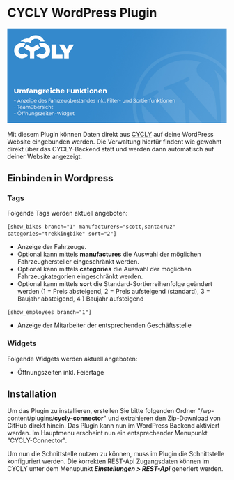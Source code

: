 # CYCLY WordPress Plugin
![cycly logo](./tpl/cycly-header.jpg)

Mit diesem Plugin können Daten direkt aus [CYCLY](https://cycly.ch/) auf deine WordPress Website eingebunden werden. Die Verwaltung hierfür findent wie gewohnt direkt über das CYCLY-Backend statt und werden dann automatisch auf deiner Website angezeigt. 

## Einbinden in Wordpress
### Tags
Folgende Tags werden aktuell angeboten:

```
[show_bikes branch="1" manufacturers="scott,santacruz" categories="trekkingbike" sort="2"]
```
* Anzeige der Fahrzeuge.
* Optional kann mittels **manufactures** die Auswahl der möglichen Fahrzeughersteller eingeschränkt werden.
* Optional kann mittels **categories** die Auswahl der möglichen Fahrzeugkategorien eingeschränkt werden.
* Optional kann mittels **sort** die Standard-Sortierreihenfolge geändert werden (1 = Preis absteigend, 2 = Preis aufsteigend (standard), 3 = Baujahr absteigend, 4 ) Baujahr aufsteigend
  
```
[show_employees branch="1"]
```
* Anzeige der Mitarbeiter der entsprechenden Geschäftsstelle

### Widgets
Folgende Widgets werden aktuell angeboten:
* Öffnungszeiten inkl. Feiertage

## Installation

Um das Plugin zu installieren, erstellen Sie bitte folgenden Ordner "/wp-content/plugins/**cycly-connector**" und extrahieren den Zip-Download von GitHub direkt hinein. Das Plugin kann nun im WordPress Backend aktiviert werden. Im Hauptmenu erscheint nun ein entsprechender Menupunkt "CYCLY-Connector".

Um nun die Schnittstelle nutzen zu können, muss im Plugin die Schnittstelle konfiguriert werden. Die korrekten REST-Api Zugangsdaten können im CYCLY unter dem Menupunkt ***Einstellungen > REST-Api*** generiert werden.
